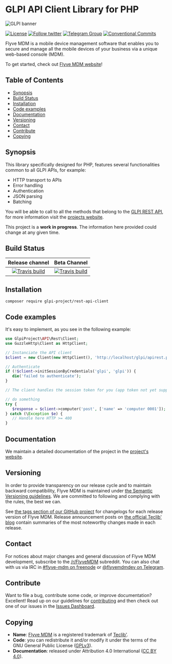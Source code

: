 # GLPI API Client Library for PHP

![GLPI banner](https://user-images.githubusercontent.com/29282308/31666160-8ad74b1a-b34b-11e7-839b-043255af4f58.png)

[![License](https://img.shields.io/github/license/flyve-mdm/flyve-mdm-android-inventory-agent.svg?&label=License)](https://github.com/flyve-mdm/composer-package-glpi/blob/develop/LICENSE.md)
[![Follow twitter](https://img.shields.io/twitter/follow/FlyveMDM.svg?style=social&label=Twitter&style=flat-square)](https://twitter.com/FlyveMDM)
[![Telegram Group](https://img.shields.io/badge/Telegram-Group-blue.svg)](https://t.me/flyvemdm)
[![Conventional Commits](https://img.shields.io/badge/Conventional%20Commits-1.0.0-yellow.svg)](https://conventionalcommits.org)

Flyve MDM is a mobile device management software that enables you to secure and manage all the mobile devices of your business via a unique web-based console (MDM).

To get started, check out [Flyve MDM website](https://flyve-mdm.com/)!

## Table of Contents

* [Synopsis](#synopsis)
* [Build Status](#build-status)
* [Installation](#installation)
* [Code examples](#code-examples)
* [Documentation](#documentation)
* [Versioning](#versioning)
* [Contact](#contact)
* [Contribute](#contribute)
* [Copying](#copying)

## Synopsis

This library specifically designed for PHP, features several functionalities common to all GLPI APIs, for example:

- HTTP transport to APIs
- Error handling 
- Authentication
- JSON parsing
- Batching

You will be able to call to all the methods that belong to the [GLPI REST API](https://dev.flyve.org/glpi/apirest.php), for more information visit the [projects website](http://flyve.org/composer-package-glpi/).

This project is a **work in progress**. The information here provided could change at any given time.

## Build Status

|**Release channel**|Beta Channel|
|:---:|:---:|
|[![Travis build](https://api.travis-ci.org/flyve-mdm/composer-package-glpi.svg?branch=master)](https://travis-ci.org/flyve-mdm/composer-package-glpi)|[![Travis build](https://api.travis-ci.org/flyve-mdm/composer-package-glpi.svg?branch=develop)](https://travis-ci.org/flyve-mdm/composer-package-glpi)|

## Installation

```shell
composer require glpi-project/rest-api-client
```

## Code examples

It's easy to implement, as you see in the following example:

```php
use GlpiProject\API\Rest\Client;
use GuzzleHttp\Client as HttpClient;

// Instanciate the API client
$client = new Client(new HttpClient(), 'http://localhost/glpi/apirest.php/');

// Authenticate
if (!$client->initSessionByCredentials('glpi', 'glpi')) {
   die('failed to authenticate');
}

// The client handles the session token for you (app token not yet supported)

// do something
try {
   $response = $client->computer('post', ['name' => 'computer 0001']);
} catch (\Exception $e) {
   // Handle here HTTP >= 400
}
```

## Documentation

We maintain a detailed documentation of the project in the [project's website](http://flyve.org/composer-package-glpi/).

## Versioning

In order to provide transparency on our release cycle and to maintain backward compatibility, Flyve MDM is maintained under [the Semantic Versioning guidelines](http://semver.org/). We are committed to following and complying with the rules, the best we can.

See [the tags section of our GitHub project](https://github.com/flyve-mdm/composer-package-glpi/tags) for changelogs for each release version of Flyve MDM. Release announcement posts on [the official Teclib' blog](http://www.teclib-edition.com/en/communities/blog-posts/) contain summaries of the most noteworthy changes made in each release.

## Contact

For notices about major changes and general discussion of Flyve MDM development, subscribe to the [/r/FlyveMDM](http://www.reddit.com/r/FlyveMDM) subreddit.
You can also chat with us via IRC in [#flyve-mdm on freenode](http://webchat.freenode.net/?channels=flyve-mdm]) or [@flyvemdmdev on Telegram](https://t.me/flyvemdmdev).

## Contribute

Want to file a bug, contribute some code, or improve documentation? Excellent! Read up on our
guidelines for [contributing](./CONTRIBUTING.md) and then check out one of our issues in the [Issues Dashboard](https://github.com/flyve-mdm/composer-package-glpi/issues).

## Copying

* **Name**: [Flyve MDM](https://flyve-mdm.com/) is a registered trademark of [Teclib'](http://www.teclib-edition.com/en/).
* **Code**: you can redistribute it and/or modify
    it under the terms of the GNU General Public License ([GPLv3](https://www.gnu.org/licenses/gpl-3.0.en.html)).
* **Documentation**: released under Attribution 4.0 International ([CC BY 4.0](https://creativecommons.org/licenses/by/4.0/)).
